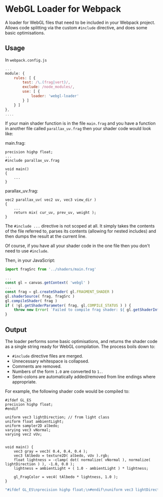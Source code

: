 # WebGL Loader for Webpack

A loader for WebGL files that need to be included in your Webpack project. Allows code splitting via the custom `#include` directive, and does some basic optimisations.

## Usage

In `webpack.config.js` 

```js
...
module: {
    rules: [ {
        test: /\.(frag|vert)/,
        exclude: /node_modules/,
        use: [ {
            loader: 'webgl-loader'
        } ]
    } ]
},
....
```

If your main shader function is in the file `main.frag` and you have a function in another file called `parallax_uv.frag` then your shader code would look like:

main.frag:

```
precision highp float;
...
#include parallax_uv.frag

void main()
{
    ...
}
```

parallax_uv.frag:

```
vec2 parallax_uv( vec2 uv, vec3 view_dir )
{
    ...
    return mix( cur_uv, prev_uv, weight );
}
```

The `#include ...` directive is not scoped at all. It simply takes the contents of the file referred to, parses its contents (allowing for nested includes) and then dumps the result at the current line.

Of course, if you have all your shader code in the one file then you don't need to use `#include`.

Then, in your JavaScript:

```js
import fragSrc from '../shaders/main.frag'

...
const gl = canvas.getContext( 'webgl' )
...
const frag = gl.createShader( gl.FRAGMENT_SHADER )
gl.shaderSource( frag, fragSrc )
gl.compileShader( frag )
if ( !gl.getShaderParameter( frag, gl.COMPILE_STATUS ) ) {
    throw new Error( `Failed to compile frag shader: ${ gl.getShaderInfoLog( frag ) }` )
}
```

## Output

The loader performs some basic optimisations, and returns the shader code as a single string ready for WebGL compilation. The process boils down to:

 - `#include` directive files are merged.
 - Unnecessary whitespace is collapsed.
 - Comments are removed.
 - Numbers of the form `1.0` are converted to `1.`.
 - Semi-colons are automatically added/removed from line endings where appropriate.

For example, the following shader code would be compiled to:

```
#ifdef GL_ES
precision highp float;
#endif

uniform vec3 lightDirection; // from light class
uniform float ambientLight;
uniform sampler2D albedo;
varying vec3 vNormal;
varying vec2 vUv;


void main() {
    vec3 gray = vec3( 0.4, 0.4, 0.4 );
    vec3 tAlbedo = texture2D( albedo, vUv ).rgb;
    float lightness = -clamp( dot( normalize( vNormal ), normalize( lightDirection ) ), -1.0, 0.0 );
    lightness = ambientLight + ( 1.0 - ambientLight ) * lightness;

    gl_FragColor = vec4( tAlbedo * lightness, 1.0 );
}

```

```js
"#ifdef GL_ES\nprecision highp float;\n#endif\nuniform vec3 lightDirection;\nuniform float ambientLight;\nuniform sampler2D albedo;\nvarying vec3 vNormal;\nvarying vec2 vUv;\nvoid main(){\nvec3 gray=vec3(0.4,0.4,0.4);\nvec3 tAlbedo=texture2D(albedo,vUv).rgb;\nfloat lightness=-clamp(dot(normalize(vNormal),normalize(lightDirection)),-1.,0.);\nlightness=ambientLight+(1.-ambientLight)*lightness;\ngl_FragColor=vec4(tAlbedo*lightness,1.);\n}"
```